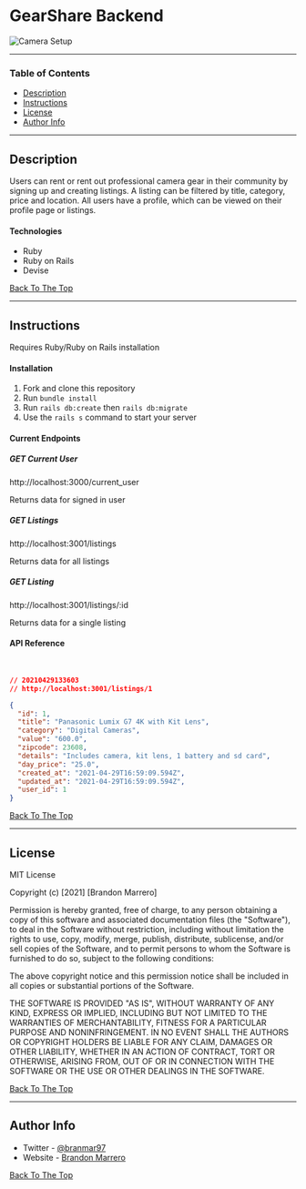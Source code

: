 # GearShare Backend

![Camera Setup](https://images.unsplash.com/photo-1543242594-0476cd61b91f?ixid=MnwxMjA3fDB8MHxwaG90by1wYWdlfHx8fGVufDB8fHx8&ixlib=rb-1.2.1&auto=format&fit=crop&w=1050&q=80)

---

### Table of Contents

- [Description](#description)
- [Instructions](#instructions)
- [License](#license)
- [Author Info](#author-info)

---

## Description

Users can rent or rent out professional camera gear in their community by signing up and creating listings. A listing can be filtered by title, category, price and location. All users have a profile, which can be viewed on their profile page or listings.

#### Technologies

- Ruby
- Ruby on Rails
- Devise

[Back To The Top](#gearshare-backend)

---

## Instructions
Requires Ruby/Ruby on Rails installation

#### Installation

1. Fork and clone this repository
2. Run `bundle install`
3. Run `rails db:create` then `rails db:migrate`
4. Use the `rails s` command to start your server

#### Current Endpoints

##### GET Current User
http://localhost:3000/current_user

Returns data for signed in user

##### GET Listings
http://localhost:3001/listings

Returns data for all listings

##### GET Listing
http://localhost:3001/listings/:id

Returns data for a single listing
<br />

#### API Reference
<br />

```json
// 20210429133603
// http://localhost:3001/listings/1

{
  "id": 1,
  "title": "Panasonic Lumix G7 4K with Kit Lens",
  "category": "Digital Cameras",
  "value": "600.0",
  "zipcode": 23608,
  "details": "Includes camera, kit lens, 1 battery and sd card",
  "day_price": "25.0",
  "created_at": "2021-04-29T16:59:09.594Z",
  "updated_at": "2021-04-29T16:59:09.594Z",
  "user_id": 1
}
```
[Back To The Top](#gearshare-backend)

---

## License

MIT License

Copyright (c) [2021] [Brandon Marrero]

Permission is hereby granted, free of charge, to any person obtaining a copy
of this software and associated documentation files (the "Software"), to deal
in the Software without restriction, including without limitation the rights
to use, copy, modify, merge, publish, distribute, sublicense, and/or sell
copies of the Software, and to permit persons to whom the Software is
furnished to do so, subject to the following conditions:

The above copyright notice and this permission notice shall be included in all
copies or substantial portions of the Software.

THE SOFTWARE IS PROVIDED "AS IS", WITHOUT WARRANTY OF ANY KIND, EXPRESS OR
IMPLIED, INCLUDING BUT NOT LIMITED TO THE WARRANTIES OF MERCHANTABILITY,
FITNESS FOR A PARTICULAR PURPOSE AND NONINFRINGEMENT. IN NO EVENT SHALL THE
AUTHORS OR COPYRIGHT HOLDERS BE LIABLE FOR ANY CLAIM, DAMAGES OR OTHER
LIABILITY, WHETHER IN AN ACTION OF CONTRACT, TORT OR OTHERWISE, ARISING FROM,
OUT OF OR IN CONNECTION WITH THE SOFTWARE OR THE USE OR OTHER DEALINGS IN THE
SOFTWARE.

[Back To The Top](#gearshare-backend)

---

## Author Info

- Twitter - [@branmar97](https://twitter.com/branmar97)
- Website - [Brandon Marrero](https://brandonmarrero.com)

[Back To The Top](#gearshare-backend)